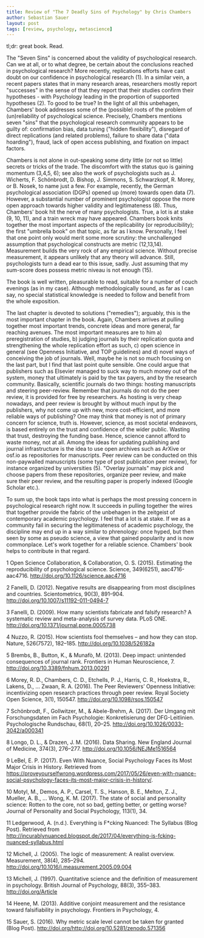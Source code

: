 ```yaml
---
title: Review of "The 7 Deadly Sins of Psychology" by Chris Chambers
author: Sebastian Sauer
layout: post
tags: [review, psychology, metascience]
---
```


tl;dr: great book. Read.


The "Seven Sins" is concerned about the validity of psychological research. Can we at all, or to what degree, be certain about the conclusions reached in psychological research? More recently, replications efforts have cast doubt on our confidence in psychological research (1). In a similar vein, a recent papers states that in many research areas, researchers mostly report "successes" in the sense of that they report that their studies confirm their hypotheses - with Psychology leading in the proportion of supported hypotheses (2). To good to be true? In the light of all this unbehagen, Chambers' book addresses some of the (possible) roots of the problem of (un)reliability of psychological science. Precisely, Chambers mentions seven "sins" that the psychological research community appears to be guilty of: confirmation bias, data tuning ("hidden flexibility"), disregard of direct replications (and related problems), failure to share data ("data hoarding"), fraud, lack of open access publishing, and fixation on impact factors.

Chambers is not alone in out-speaking some dirty little (or not so little) secrets or tricks of the trade. The discomfort with the status quo is gaining momentum (3,4,5, 6); see also the work of psychologists such as J. Wicherts, F. Schönbrodt, D. Bishop, J. Simmons, S. Schwarzkopf, R. Morey, or B. Nosek, to name just a few. For example, recently, the German psychological association (DGPs) opened up (more) towards open data (7). However, a substantial number of prominent psychologist oppose the more open approach towards higher validity and legitimateness (8). Thus, Chambers' book hit the nerve of many psychologists. True, a lot is at stake (9, 10, 11), and a train wreck may have appeared. Chambers book knits together the most important aspects of the replicability (or reproducibility); the first "umbrella book" on that topic, as far as I know. Personally, I feel that one point only would merit some more scrutiny: the unchallenged assumption that psychological constructs are metric (12,13,14). Measurement builds the very rock of any empirical science. Without precise measurement, it appears unlikely that any theory will advance. Still, psychologists turn a dead ear to this issue, sadly. Just assuming that my sum-score does possess metric niveau is not enough (15).

The book is well written, pleasurable to read, suitable for a number of couch evenings (as in my case). Although methodologically sound, as far as I can say, no special statistical knowledge is needed to follow and benefit from the whole exposition.

The last chapter is devoted to solutions ("remedies"); arguably, this is the most important chapter in the book. Again, Chambers arrives at pulling together most important trends, concrete ideas and more general, far reaching avenues. The most important measures are to him a) preregistration of studies, b) judging journals by their replication quota and strengthening the whole replication effort as such, c) open science in general (see Openness Initiative, and TOP guidelines) and d) novel ways of conceiving the job of journals. Well, maybe he is not so much focusing on the last part, but I find that last point quite sensible. One could argue that publishers such as Elsevier managed to suck way to much money out of the system, money that ultimately is paid by the tax payers, and by the research community. Basically, scientific journals do two things: hosting manuscripts and steering peer-review. Remember that journals do not do the peer review, it is provided for free by researchers. As hosting is very cheap nowadays, and peer review is brought by without much input by the publishers, why not come up with new, more cost-efficient, and more reliable ways of publishing? One may think that money is not of primary concern for science, truth is. However, science, as most societal endeavors, is based entirely on the trust and confidence of the wider public. Wasting that trust, destroying the funding base. Hence, science cannot afford to waste money, not at all. Among the ideas for updating publishing and journal infrastructure is the idea to use open archives such as ArXive or osf.io as repositories for manuscripts. Peer review can be conducted on this non-paywalled manuscripts (some type of post publication peer review), for instance organized by universities (5). "Overlay journals" may pick and choose papers from these repositories, organize peer review, and make sure their peer review, and the resulting paper is properly indexed (Google Scholar etc.).


To sum up, the book taps into what is perhaps the most pressing concern in psychological research right now. It succeeds in pulling together the wires that together provide the fabric of the unbehagen in the zeitgeist of contemporary academic psychology. I feel that a lot is at stake. If we as a community fail in securing the legitimateness of academic psychology, the discipline may end up in a way similar to phrenology: once hyped, but then seen by some as pseudo science, a view that gained popularity and is now commonplace. Let's work together for a reliable science. Chambers' book helps to contribute in that regard.





1 Open Science Collaboration, & Collaboration, O. S. (2015). Estimating the reproducibility of psychological science. Science, 349(6251), aac4716-aac4716. http://doi.org/10.1126/science.aac4716

2 Fanelli, D. (2012). Negative results are disappearing from most disciplines and countries. Scientometrics, 90(3), 891–904. http://doi.org/10.1007/s11192-011-0494-7

3 Fanelli, D. (2009). How many scientists fabricate and falsify research? A systematic review and meta-analysis of survey data. PLoS ONE. http://doi.org/10.1371/journal.pone.0005738

4 Nuzzo, R. (2015). How scientists fool themselves – and how they can stop. Nature, 526(7572), 182–185. http://doi.org/10.1038/526182a

5 Brembs, B., Button, K., & Munafò, M. (2013). Deep impact: unintended consequences of journal rank. Frontiers in Human Neuroscience, 7. http://doi.org/10.3389/fnhum.2013.00291

6 Morey, R. D., Chambers, C. D., Etchells, P. J., Harris, C. R., Hoekstra, R., Lakens, D., … Zwaan, R. A. (2016). The Peer Reviewers’ Openness Initiative: incentivizing open research practices through peer review. Royal Society Open Science, 3(1), 150547. http://doi.org/10.1098/rsos.150547

7 Schönbrodt, F., Gollwitzer, M., & Abele-Brehm, A. (2017). Der Umgang mit Forschungsdaten im Fach Psychologie: Konkretisierung der DFG-Leitlinien. Psychologische Rundschau, 68(1), 20–25. http://doi.org/10.1026/0033-3042/a000341

8 Longo, D. L., & Drazen, J. M. (2016). Data Sharing. New England Journal of Medicine, 374(3), 276–277. http://doi.org/10.1056/NEJMe1516564

9 LeBel, E. P. (2017). Even With Nuance, Social Psychology Faces its Most Major Crisis in History. Retrieved from https://proveyourselfwrong.wordpress.com/2017/05/26/even-with-nuance-social-psychology-faces-its-most-major-crisis-in-history/.

10 Motyl, M., Demos, A. P., Carsel, T. S., Hanson, B. E., Melton, Z. J., Mueller, A. B., … Wong, K. M. (2017). The state of social and personality science: Rotten to the core, not so bad, getting better, or getting worse? Journal of Personality and Social Psychology, 113(1), 34.

11 Ledgerwood, A. (n.d.). Everything is F*cking Nuanced: The Syllabus (Blog Post). Retrieved from http://incurablynuanced.blogspot.de/2017/04/everything-is-fcking-nuanced-syllabus.html

12 Michell, J. (2005). The logic of measurement: A realist overview. Measurement, 38(4), 285–294. http://doi.org/10.1016/j.measurement.2005.09.004

13 Michell, J. (1997). Quantitative science and the definition of measurement in psychology. British Journal of Psychology, 88(3), 355–383. http://doi.org/Article

14 Heene, M. (2013). Additive conjoint measurement and the resistance toward falsifiability in psychology. Frontiers in Psychology, 4.

15 Sauer, S. (2016). Why metric scale level cannot be taken for granted (Blog Post). http://doi.org/http://doi.org/10.5281/zenodo.571356

